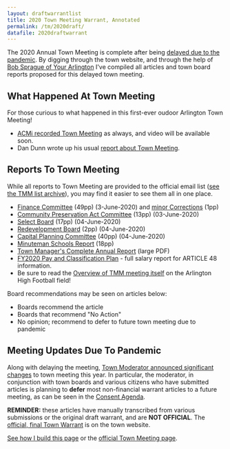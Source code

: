 ```yaml
---
layout: draftwarrantlist
title: 2020 Town Meeting Warrant, Annotated
permalink: /tm/2020draft/
datafile: 2020draftwarrant
---
```


The 2020 Annual Town Meeting is complete after being [delayed due to the pandemic](https://www.arlingtonma.gov/home/showdocument?id=51032).  By digging through the town website, and through the help of [Bob Sprague of Your Arlington](https://www.yourarlington.com/) I've compiled all articles and town board reports proposed for this delayed town meeting.

## What Happened At Town Meeting

For those curious to what happened in this first-ever oudoor Arlington Town Meeting!

- [ACMi recorded Town Meeting](http://acmi.tv/townmeeting/) as always, and video will be available soon.
- Dan Dunn wrote up his usual [report about Town Meeting](http://www.dandunn.org/blog/2020/06/town-meeting-20-outdoor-edition/).

## Reports To Town Meeting

While all reports to Town Meeting are provided to the official email list ([see the TMM list archive](https://www.arlingtonma.gov/town-governance/town-meeting/members-email-list)), you may find it easier to see them all in one place.

- [Finance Committee](https://www.arlingtonma.gov/home/showdocument?id=51585) (49pp) (3-June-2020) and [minor Corrections](https://www.arlingtonma.gov/home/showdocument?id=51744) (1pp)
- [Community Preservation Act Committee](https://www.arlingtonma.gov/home/showdocument?id=51609) (13pp) (03-June-2020)
- [Select Board](https://www.arlingtonma.gov/home/showdocument?id=51637) (17pp) (04-June-2020)
- [Redevelopment Board](https://www.arlingtonma.gov/home/showdocument?id=51647) (2pp) (04-June-2020)
- [Capital Planning Committee](https://www.arlingtonma.gov/home/showdocument?id=51639) (40pp) (04-June-2020)
- [Minuteman Schools Report](https://www.arlingtonma.gov/home/showdocument?id=51696) (18pp)
- [Town Manager's Complete Annual Report](https://www.arlingtonma.gov/home/showdocument?id=51658) (large PDF)
- [FY2020 Pay and Classification Plan](https://www.arlingtonma.gov/home/showdocument?id=47342) - full salary report for ARTICLE 48 information.
- Be sure to read the [Overview of TMM meeting itself](https://www.arlingtonma.gov/home/showdocument?id=51732) on the Arlington High Football field!

Board recommendations may be seen on articles below:

- <i class="fa fa-check" aria-hidden="true" style="color: green"></i> Boards recommend the article
- <i class="fa fa-times" aria-hidden="true" style="color: red"></i> Boards that recommend "No Action"
- <i class="fa fa-sign-in-alt" aria-hidden="true" style="color: orange"></i> No opinion; recommend to defer to future town meeting due to pandemic

## Meeting Updates Due To Pandemic

Along with delaying the meeting, [Town Moderator announced significant changes](https://www.arlingtonma.gov/home/showdocument?id=51032) to town meeting this year.  In particular, the moderator, in conjunction with town boards and various citizens who have submitted articles is planning to **defer** most non-financial warrant articles to a future meeting, as can be seen in the [Consent Agenda](https://www.arlingtonma.gov/home/showdocument?id=51726).

**REMINDER:** these articles have manually transcribed from various submissions or the original draft warrant, and are **NOT OFFICIAL**.  The [official, final Town Warrant](https://www.arlingtonma.gov/home/showdocument?id=50436) is on the town website.

[See how I build this page](/tm/) or the [official Town Meeting page](https://www.arlingtonma.gov/town-governance/town-meeting).
